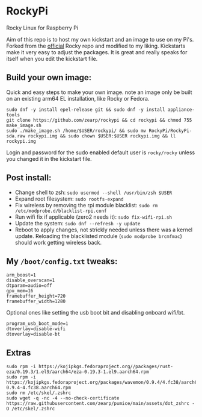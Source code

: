 # RockyPi
Rocky Linux for Raspberry Pi

Aim of this repo is to host my own kickstart and an image to use on my Pi's. Forked from the [official](https://git.resf.org/sig_altarch/RockyRpi) Rocky repo and modified to my liking. Kickstarts make it very easy to adjust the packages. It is great and really speaks for itself when you edit the kickstart file.

## Build your own image:
Quick and easy steps to make your own image. note an image only be built on an existing arm64 EL installation, like Rocky or Fedora.
```
sudo dnf -y install epel-release git && sudo dnf -y install appliance-tools
git clone https://github.com/zearp/rockypi && cd rockypi && chmod 755 make_image.sh
sudo ./make_image.sh /home/$USER/rockypi/ && sudo mv RockyPi/RockyPi-sda.raw rockypi.img && sudo chown $USER:$USER rockypi.img && ll rockypi.img
```
Login and password for the sudo enabled default user is ```rocky/rocky``` unless you changed it in the kickstart file.

## Post install:
- Change shell to zsh:
  ```sudo usermod --shell /usr/bin/zsh $USER```
- Expand root filesystem:
  ```sudo rootfs-expand```
- Fix wireless by removing the rpi module blacklist:
  ```sudo rm /etc/modprobe.d/blacklist-rpi.conf```
- Run wifi fix if applicable (zero2 needs it):
  ```sudo fix-wifi-rpi.sh```
- Update the system:
  ```sudo dnf --refresh -y update```
- Reboot to apply changes, not strickly needed unless there was a kernel update. Reloading the blacklisted module (```sudo modprobe brcmfmac```) should work getting wireless back.

## My ```/boot/config.txt``` tweaks:
```
arm_boost=1
disable_overscan=1
dtparam=audio=off
gpu_mem=16
framebuffer_height=720
framebuffer_width=1280
```
Optional ones like setting the usb boot bit and disabling onboard wifi/bt.
```
program_usb_boot_mode=1
dtoverlay=disable-wifi
dtoverlay=disable-bt
```

## Extras
```
sudo rpm -i https://kojipkgs.fedoraproject.org//packages/rust-eza/0.19.3/1.el9/aarch64/eza-0.19.3-1.el9.aarch64.rpm
sudo rpm -i https://kojipkgs.fedoraproject.org/packages/wavemon/0.9.4/4.fc38/aarch64/wavemon-0.9.4-4.fc38.aarch64.rpm
sudo rm /etc/skel/.zshrc
sudo wget -q -nc -4 --no-check-certificate https://raw.githubusercontent.com/zearp/pumice/main/assets/dot_zshrc -O /etc/skel/.zshrc
```
